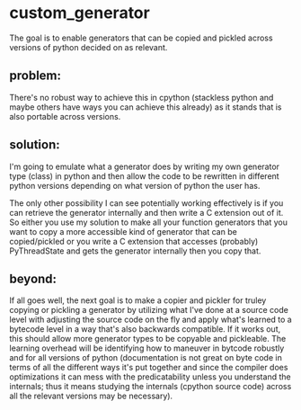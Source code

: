 # custom_generator
The goal is to enable generators that can be copied and pickled across versions of python decided on as relevant.

## problem:
There's no robust way to achieve this in cpython (stackless python and maybe others have ways you can achieve this already) as it stands that is also portable across versions.

## solution:
I'm going to emulate what a generator does by writing my own generator type (class) in python and then allow the code to be rewritten in different python versions depending on what version of python the user has. 

The only other possibility I can see potentially working effectively is if you can retrieve the generator internally and then write a C extension out of it. So either you use my solution to make all your function generators that you want to copy a more accessible kind of generator that can be copied/pickled or you write a C extension that accesses (probably) PyThreadState and gets the generator internally then you copy that.

## beyond:

If all goes well, the next goal is to make a copier and pickler for truley copying or pickling a generator by utilizing what I've done at a source code level with adjusting the source code on the fly and apply what's learned to a bytecode level in a way that's also backwards compatible. If it works out, this should allow more generator types to be copyable and pickleable. The learning overhead will be identifying how to maneuver in bytcode robustly and for all versions of python (documentation is not great on byte code in terms of all the different ways it's put together and since the compiler does optimizations it can mess with the predicatability unless you understand the internals; thus it means studying the internals (cpython source code) across all the relevant versions may be necessary).

